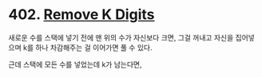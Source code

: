 # 402. [Remove K Digits](https://leetcode.com/problems/remove-k-digits/description/)

새로운 수를 스택에 넣기 전에 맨 위의 수가 자신보다 크면, 그걸 꺼내고 자신을 집어넣으며 k를 하나 차감해주는 걸 이어가면 풀 수 있다.

근데 스택에 모든 수를 넣었는데 k가 남는다면, 